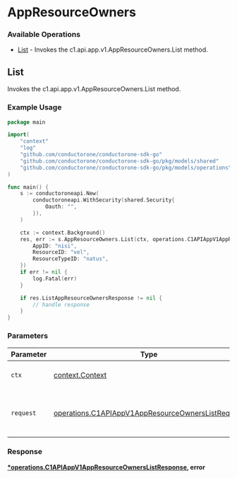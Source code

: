 # AppResourceOwners

### Available Operations

* [List](#list) - Invokes the c1.api.app.v1.AppResourceOwners.List method.

## List

Invokes the c1.api.app.v1.AppResourceOwners.List method.

### Example Usage

```go
package main

import(
	"context"
	"log"
	"github.com/conductorone/conductorone-sdk-go"
	"github.com/conductorone/conductorone-sdk-go/pkg/models/shared"
	"github.com/conductorone/conductorone-sdk-go/pkg/models/operations"
)

func main() {
    s := conductoroneapi.New(
        conductoroneapi.WithSecurity(shared.Security{
            Oauth: "",
        }),
    )

    ctx := context.Background()
    res, err := s.AppResourceOwners.List(ctx, operations.C1APIAppV1AppResourceOwnersListRequest{
        AppID: "nisi",
        ResourceID: "vel",
        ResourceTypeID: "natus",
    })
    if err != nil {
        log.Fatal(err)
    }

    if res.ListAppResourceOwnersResponse != nil {
        // handle response
    }
}
```

### Parameters

| Parameter                                                                                                              | Type                                                                                                                   | Required                                                                                                               | Description                                                                                                            |
| ---------------------------------------------------------------------------------------------------------------------- | ---------------------------------------------------------------------------------------------------------------------- | ---------------------------------------------------------------------------------------------------------------------- | ---------------------------------------------------------------------------------------------------------------------- |
| `ctx`                                                                                                                  | [context.Context](https://pkg.go.dev/context#Context)                                                                  | :heavy_check_mark:                                                                                                     | The context to use for the request.                                                                                    |
| `request`                                                                                                              | [operations.C1APIAppV1AppResourceOwnersListRequest](../../models/operations/c1apiappv1appresourceownerslistrequest.md) | :heavy_check_mark:                                                                                                     | The request object to use for the request.                                                                             |


### Response

**[*operations.C1APIAppV1AppResourceOwnersListResponse](../../models/operations/c1apiappv1appresourceownerslistresponse.md), error**

